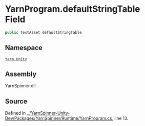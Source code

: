 # YarnProgram.defaultStringTable Field


```csharp
public TextAsset defaultStringTable
```



## Namespace
[`Yarn.Unity`](/api/csharp/yarn.unity/README.md)

## Assembly
YarnSpinner.dll

## Source
Defined in [../YarnSpinner-Unity-Dev/Packages/YarnSpinner/Runtime/YarnProgram.cs](https://github.com/YarnSpinnerTool/YarnSpinner-Unity//blob/develop/Runtime/YarnProgram.cs#L13), line 13.
